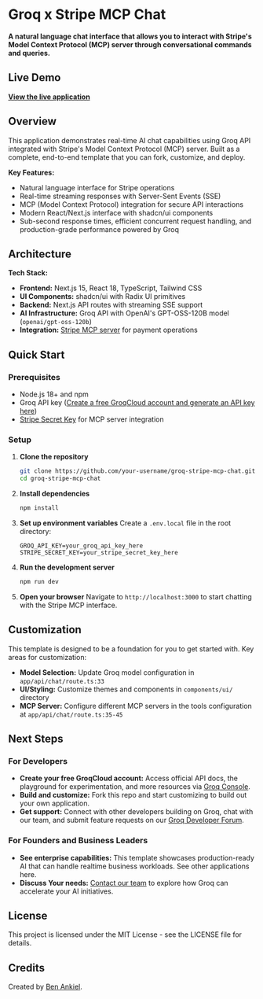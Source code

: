 # Groq x Stripe MCP Chat

**A natural language chat interface that allows you to interact with Stripe's Model Context Protocol (MCP) server through conversational commands and queries.**

## Live Demo

**[View the live application](https://groq-stripe-mcp-chat.vercel.groqcloud.net)**

## Overview

This application demonstrates real-time AI chat capabilities using Groq API integrated with Stripe's Model Context Protocol (MCP) server. Built as a complete, end-to-end template that you can fork, customize, and deploy.

**Key Features:**
- Natural language interface for Stripe operations
- Real-time streaming responses with Server-Sent Events (SSE)
- MCP (Model Context Protocol) integration for secure API interactions
- Modern React/Next.js interface with shadcn/ui components
- Sub-second response times, efficient concurrent request handling, and production-grade performance powered by Groq

## Architecture

**Tech Stack:**
- **Frontend:** Next.js 15, React 18, TypeScript, Tailwind CSS
- **UI Components:** shadcn/ui with Radix UI primitives
- **Backend:** Next.js API routes with streaming SSE support
- **AI Infrastructure:** Groq API with OpenAI's GPT-OSS-120B model (`openai/gpt-oss-120b`)
- **Integration:** [Stripe MCP server](https://docs.stripe.com/mcp#remote) for payment operations

## Quick Start

### Prerequisites
- Node.js 18+ and npm
- Groq API key ([Create a free GroqCloud account and generate an API key here](https://console.groq.com/keys))
- [Stripe Secret Key](https://docs.stripe.com/keys#create-restricted-api-secret-key) for MCP server integration

### Setup

1. **Clone the repository**
   ```bash
   git clone https://github.com/your-username/groq-stripe-mcp-chat.git
   cd groq-stripe-mcp-chat
   ```

2. **Install dependencies**
   ```bash
   npm install
   ```

3. **Set up environment variables**
   Create a `.env.local` file in the root directory:
   ```env
   GROQ_API_KEY=your_groq_api_key_here
   STRIPE_SECRET_KEY=your_stripe_secret_key_here
   ```

4. **Run the development server**
   ```bash
   npm run dev
   ```

5. **Open your browser**
   Navigate to `http://localhost:3000` to start chatting with the Stripe MCP interface.

## Customization

This template is designed to be a foundation for you to get started with. Key areas for customization:
- **Model Selection:** Update Groq model configuration in `app/api/chat/route.ts:33`
- **UI/Styling:** Customize themes and components in `components/ui/` directory
- **MCP Server:** Configure different MCP servers in the tools configuration at `app/api/chat/route.ts:35-45`

## Next Steps

### For Developers
- **Create your free GroqCloud account:** Access official API docs, the playground for experimentation, and more resources via [Groq Console](https://console.groq.com).
- **Build and customize:** Fork this repo and start customizing to build out your own application.
- **Get support:** Connect with other developers building on Groq, chat with our team, and submit feature requests on our [Groq Developer Forum](https://community.groq.com).

### For Founders and Business Leaders
- **See enterprise capabilities:** This template showcases production-ready AI that can handle realtime business workloads. See other applications here.
- **Discuss Your needs:** [Contact our team](https://groq.com/enterprise-access/) to explore how Groq can accelerate your AI initiatives.

## License

This project is licensed under the MIT License - see the LICENSE file for details.

## Credits

Created by [Ben Ankiel](https://www.linkedin.com/in/ben-ankiel/).
